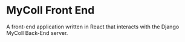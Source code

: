 # MyColl Front End
A front-end application written in React that interacts with the Django MyColl Back-End server.